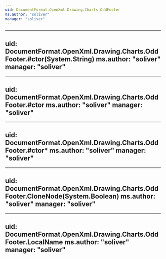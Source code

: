 ```yaml
---
uid: DocumentFormat.OpenXml.Drawing.Charts.OddFooter
ms.author: "soliver"
manager: "soliver"
---
```


---
uid: DocumentFormat.OpenXml.Drawing.Charts.OddFooter.#ctor(System.String)
ms.author: "soliver"
manager: "soliver"
---

---
uid: DocumentFormat.OpenXml.Drawing.Charts.OddFooter.#ctor
ms.author: "soliver"
manager: "soliver"
---

---
uid: DocumentFormat.OpenXml.Drawing.Charts.OddFooter.#ctor*
ms.author: "soliver"
manager: "soliver"
---

---
uid: DocumentFormat.OpenXml.Drawing.Charts.OddFooter.CloneNode(System.Boolean)
ms.author: "soliver"
manager: "soliver"
---

---
uid: DocumentFormat.OpenXml.Drawing.Charts.OddFooter.LocalName
ms.author: "soliver"
manager: "soliver"
---
